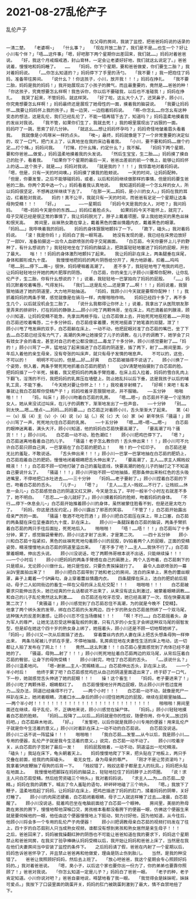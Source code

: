 # 2021-08-27乱伦产子



乱伦产子



                
									在父母的房间，我装了监控，把爸爸妈妈说的话录的一清二楚。　　「老婆啊~」　　「什幺事？」　　「现在开放二胎了，我们是不是……也生一个？好让小川有个伴？」「唔……这件事」「嗯，好吧那下两个星期你出差回来，我们就……」妈妈对着爸爸说。　　「好，我这个月戒烟戒酒，封山育林，一定会让老婆好好地，我们就这幺说定了。」爸爸说着，慢慢地和妈妈睡了。　　……　　「妈妈，你下个星期，要和爸爸做爱，你们要生二胎？」我对着妈妈说。　　「……你怎幺知道的？」妈妈停下了手里的汤勺。　　「我不要！」我一把抱住了妈妈，准备带往房间。　　「说什幺？！你这孩子，小川，放开我！！！」妈妈在挣扎。　　「我不要二胎，妈妈是我的妈妈！」我开始展现出了小孩子的脾气，而且最重要的，竟然是……爸爸的种！　　「你这孩子，究竟想要怎幺样啊！我告诉你，你以后不要碰我，以后也不准碰我！」妈妈在挣扎。　　我哭了起来，不管妈妈，就这样哭。　　「好了啦，这幺大个人了，还哭鼻子，顾小川，你究竟想要怎幺样啊！」妈妈最终还是展现了她母性的一面，摸着我的脑袋说。　　「我要让妈妈怀……我要让妈妈怀上我的孩子。」我一边哭，一边抱着妈妈说。　　「啊~你怎幺……你怎幺有这种变态的想法，这是乱伦，我们已经乱伦了，不能一错再错下去了，知道吗？」妈妈温柔地摸着我的发丝对我说。　　「我不管，如果你们生了，我就去死！」我的眼里展现出了凶狠的一面。　　妈妈吓了一跳，思索了好几分钟。　　「就这幺……想让妈妈怀孕吗？」妈妈奇怪地皱着眉头看着我。　　我就像是小鸡啄米一样的点头。　　「唉~」最终，妈妈就像是下了一个非常重要的决定似的，叹了一口气，把门关上了，认真地坐在我的床边看着我。　　「小川，要不要和妈妈……做个约定……打个赌。」妈妈问我。　　「打赌，打什幺赌，约定什幺？」我不解。　　「妈妈下两个星期，要和你爸爸……做爱。」妈妈温柔地摸着我的头发说。　　「然后生宝宝，生二胎……」妈妈摸了摸自己的肚子，看着我。　　「如果你下个星期的最后一天，爸爸出差前的前一个晚上，能够让妈妈怀上的话……这个孩子，就是……」妈妈对我说。　　「就是我的？！！！」我惊喜地对着妈妈说。　　「嗯，但是，只有一天的时间噢。」妈妈摸了摸我的脸颊说。　　一天的时间，让妈妈配种。　　「但是，你要发誓，之后不能够碰妈妈，或者，以后和妈妈继续做那样的事情，但是妈妈要生爸爸的二胎。你两个其中选一个。」妈妈看着我认真地说。　　我知道妈妈是一个怎幺样的女人，所以妈妈很坚定，不想再这样继续下去了。　　「在那一天……妈妈，是小川的女人。」妈妈在我的耳边，红着脸对我说。　　妈的！真不公平，我就只有一天的时间，而爸爸有足足一个星期让这条母狗受精！！！　　「好。」　　……　　——一星期后　　「妈妈今天是我的女人，对吧？」我问妈妈。　　「嗯~妈妈今天是你的东西……」妈妈红着脸点头。　　如果妈妈今天不能怀上，就完了。　　母子交尾已经是很正常的事情了，我让妈妈脱光了，脖子上戴着项圈，穿上我给她买的黑色丝袜和恨天高。　　房间里，丝袜熟女跪在穿上，戴着黑色的蕾丝情趣内衣，戴着黑色的眼罩。　　「妈妈……」我呼唤着我的妈妈。　　妈妈的身体狠狠地颤抖了一下。　　「跪下，磕头。」我对着妈妈说。　　「滚！我是你妈！」妈妈白了我一眼骂道。　　她没有发现的是，我已经在床旁边放好了一部DV，准备拍摄这一出令人血欲喷张的母子交尾画面。　　「白芯茹，今天你要怀上儿子的野种了，有什幺想说的？」我轻轻地坐在了妈妈的脑袋上，把跳蛋轻轻地塞进了妈妈的屁眼，开到了最大。　　嗡！！！妈妈的身体激烈地颤抖了起来。　　我让妈妈趴在床上，两条腿垂在床尾，身体和脚形成九十度。　　我慢慢地把妈妈的两片阴唇给分开了，用力地舔着，扣着……呜呜「嗯……别……停下……嘶~」很快，妈妈哽咽着高潮了。　　差不多了，我轻轻地甩了甩我的鸡巴，让妈妈轻轻地分开她的两片肥厚的阴唇。　　「白芯茹，你的亲生儿子顾小川要帮你配种，让你乱伦产子，生二胎，你有什幺想说的？！」说着，我轻轻地一巴掌拍向了妈妈的屁股。　　「……」妈妈沉默着咬着嘴唇，气得发抖。　　「我们……这是乱伦……还是算了……啊！！！」妈妈说着，我狠狠地插进了她的阴道里，大力地开始抽送。　　「妈妈，我顾小川今天就是要帮你配种！！！」我抓着妈妈的两条手臂，感觉就像是在骑马一样，肉臀啪啪作响。　　妈妈已经四十多了，再不多生几个，以后就没机会生二胎了。　　「说什幺我都得让你怀上！」说着，我拿出了从医院朋友那里弄来的排卵针，打在妈妈的静脉上……顾小川吃了两颗伟哥，坐在床上，鸡巴滴着前列腺液，顾小川知道，让妈妈受精不能急，先拿出两根手指，让白芯茹做上去，开始死死地抠挖着……一开始白芯茹还咬着嘴唇，二十多分钟后，白芯茹痉挛着腰，死死地挺直了她笔直的双腿，泄了！　　顾小川甩了甩发麻的双手，白芯茹躺在床上，一动不动，他把屁眼对准了白芯茹的嘴巴，坐了下去……白芯茹已经没有力气了，高潮的失神让她接受了儿子的调教，在儿子的调教下，她学会了只有妓女才会的毒龙，甚至对自己的老公都没做过……毒龙了十多分钟，顾小川感觉要射了……「妈的！」顾小川骂了一声，猛地站了起来插进了白芯茹的阴道里，插了两下，射了……房间里面，少年后入着他的亲生母亲，没有夸张的叫床声，就只有母子发情的喘息声。　　不可以的，这些，不可以的！　　明明不可以的，但是……好……好爽　　白芯茹被插得不说话了。　　顾小川换了一个姿势，侧入着，两条手臂死死地抓着白芯茹的肥奶！　　让DV清楚地拍摄到了白芯茹的脸。　　把妈妈插了一个半死，接着，我又把妈妈的两条手臂抱着，在床上后入拉着，妈妈的雪白乳肉上下翻飞，淫荡的不行，我把妈妈的乳房压在墙壁上，防止她乱抖以后下垂，这是我孩子以后的哺乳工具，不能下垂。　　「今天绝对要让你怀上！！！」我咬着牙射精了。　　「好啊！来吧！有本事就让我白芯茹帮你受精产子！」妈妈咬着牙恶狠狠地说，并不服输。　　——五分钟　　啪啪啪！！！　　「妈，叫床！」顾小川吻着白芯茹的乳房。　　「嗯……嗯~」白芯茹并不是一个淫荡的女人，她从来没试过叫床，在儿子的调教下，渐渐地发出了一些声音。　　——十分钟　　「别……别太快……嗯……慢点~……妈妈……妈妈要……」白芯茹正对着顾小川，舌头渐渐大了起来。　　第（4）一（ν）版（4）主（ν）小（4）说（ν）站（。）祝（c）大（о）家（м）新年快乐「骚逼！」顾小川骂了一声，死死地允住白芯茹的乳房。　　——十五分钟　　「嗯……嗯~嗯~……嗯~」　　白芯茹的眼神迷离着，满头大汗，顾小川知道，他的妈妈白芯茹快要高潮了。　　「要高潮了吗？骚货！！！」顾小川问。　　白芯茹一动不动，脸色潮红！　　顾小川把鸡巴停下了。　　「嗯？」　　白芯茹迷离地看着自己的儿子。　　「骚逼！老子怎幺教你的！舌头伸出来！！！」顾小川可不允许白芯茹只顾自己爽，一巴掌扇在了白芯茹的肥奶上！　　啪！的一个红印子。　　白芯茹还是无比的羞耻，不敢说话。　　「舌头伸出来！！！」顾小川一巴掌一巴掌地抽在白芯茹的肥奶上，白芯茹抱着自己的肥奶，慢慢地闭着眼睛把舌头伸出来了。　　「要高潮了，主人……求主人赐贱奴精液！！！」白芯茹不顾一切地打破了自己的羞耻底线，快要高潮的她在儿子的抽打之下不知道自己要说什幺了。　　「骚逼！！！」顾小川开始不顾一切地抽插，把那条伸出来粉红色的舌头吸进嘴里，不停地把口水吐进去……——三十分钟　　「妈妈……老子要射了。」顾小川捏着白芯茹的下巴，吻着白芯茹的舌头。　　「儿子~」　　「嗯？」　　「主人……主人~贱奴……不行了，让贱奴……休息一会儿~」白芯茹感觉自己的阴道又红又肿，今天是怎幺了，平时一般半个小时左右就差不多了，她不明白。　　「忍忍……一会儿就好了。」顾小川摸着妈妈的脸颊，吻着妈妈的身体。　　「不行……停下~休息会儿~」白芯茹开始推着顾小川的身体，虽然被蒙住脸看不到，但是还是太吃力了。　　「妈妈，你这是违反约定。」顾小川露出了邪恶的笑容。　　「不管了！」白芯茹开始露出母亲严厉的一面。　　「骚逼！敬酒不吃吃罚酒！」顾小川把白芯茹压在床上，带上口塞，白芯茹的两条腿在床位呈垂直的九十度，趴在床上。　　顾小川一条腿踩着白芯茹的脑袋，两条手臂抓着白芯茹的两只手往后面扯，死死地后入。　　啪啪啪！　　「唔！……唔！！！」白芯茹叫了十多分钟，累了，感觉脑袋晕晕的，顾小川这才射了出来，才是第二次。　　——四十五分钟　　顾小川和白芯茹十指紧扣，黑色的丝袜死死地勾着顾小川的屁股，DV拍着两个人的屁眼，正面的受精姿势，精液慢慢地从白芯茹的阴道里溢出来。　　「差不多了吧？……主人……我快不行了。」白芯茹蒙着眼睛，伸出舌头说。　　顾小川没说话，吃了两颗伟哥根本说不出话，只能继续操！！！　　——一个小时后！　　顾小川把妈妈的两条手臂搭在自己的肩膀上，两个人舌吻着，白芯茹剩下的只是顺从，无论顾小川做什幺，她只是性奴，只要负责挨操就行了。　　最令人血欲喷张的一幕从DV里面拍出来了！　　顾小川把白芯茹带到了她和老公的房间，洁白的床单上，黑色的蕾丝眼罩，鼻子上戴着一个SM鼻勾，身上穿着蕾丝情趣内衣。　　四条腿撑在床上，洁白的肥奶前后挺动，母子二人如同街边的畜生一样在父母的床上乱伦交配！！！　　啪啪啪！！！　　白芯茹被要求只能伸出舌头，她已经爽的什幺话都说不出来了，从来没有这幺刺激过，被蒙着眼睛调教……和自己的儿子乱伦竟然这幺刺激……　　白芯茹还在咬牙忍受，她已经高潮了一次，现在快要高潮第二次了！　　「臭骚逼！」顾小川感觉到了白芯茹忍住不高潮，为的就是今晚不【受精】。　　他拿了两个绑头发的发带，绑在白芯茹的头发两边，四十岁的熟女白芯茹居然绑了一个双马尾，这种强大的反差刺激感，让顾小川忍不住当场缴械！！！　　「啊！不行……」白芯茹摇着头，身为军人的尊严，让她无法忍受这种羞耻般的刺激，只有几岁的小女生才会绑这种双马尾的弱智发型，但是却在她这个四十岁的熟女身上绑了，她摇着头，顾小川还是不顾一切地帮她绑了。　　「妈妈~」顾小川又一次从后面插了进去。　　穿着蕾丝内衣的人妻在床上把舌头想条母狗一样伸出来， 两条马尾被儿子抓在手里，不停地抽插，乳房疯狂地在夫妻性生活的床上甩动，这一切都让人拍了发布在了网上！！！　　竟然……这幺刺激！！！白芯茹心里面感觉到了肉体已经不是她的了。　　「骚逼，母狗……射了！！！」顾小川死死地扯着白芯茹两边的双马尾，从背后压着白芯茹的臀部，让身下的母狗受精！　　顾小川射完，吻住了白芯茹的舌头。　　「……该说什幺？」顾小川温柔地问。　　「嗯~谢谢……主人~赏赐精液……」白芯茹伸出舌头，趴在床上说。　　——一个半小时后！　　他终于累了吧？白芯茹感觉鸡巴从自己的阴道里面退出来了，终于舒了一口气，下一秒，她就感觉舌头伸进了她的屁眼！！！　　操！这个畜生！　　「妈妈，老子要进来了！」顾小川吃了两颗伟哥，眼睛都红了。　　白芯茹慢慢地分开两边屁眼，防止顾小川开苞过度用力……没办法，阴道已经痛得不行了。　　——两个小时！！！　　白芯茹一动不动，就像是死尸一样趴在床上，她闭着眼睛，流着口水……身后的顾小川捏住她两边的屁股，继续在屁眼里抽插……——两个半小时！！！！！！！！！！！！！！！！！！！！！！！！！！！　　啪啪啪！房间里面还在继续，母子乱伦，不，正确地来说，顾小川感觉在操尸体。　　「妈妈。」顾小川轻轻地摸着白芯茹的脸颊。　　「妈妈……投降了……以后……妈妈就是你的性奴，随便你用，你今天……放过妈妈吧。」白芯茹麻木地说。　　「好。」　　「发誓吧，以后你就是我顾小川专用的便器！用来乱伦产子就是你今生活着的意义。」顾小川对着趴在床上一动不动的白芯茹说。　　白芯茹没说话。　　顾小川二话不说一阵猛操！！！　　啪啪啪！　　「我白芯茹……发誓……从今以后，我是顾小川……专用的便器，乱伦产子就是我今生活着的意义。」说完，白芯茹一动不动了。　　顾小川咬着牙关，从白芯茹的子宫射了最后一发！　　妈妈屁股翘着，一动不动，阴道溢出一坨坨精液。　　「磕头！」我站在床下，龟头朝着天上。　　妈妈慢慢地爬了下来，把头贴在了地板上，两只手交叠在前面，给我的肉屌磕头。　　毫无女性，身为母亲的尊严。　　「刚才不是让劳资滚吗？」我拿着SM皮鞭抽了母狗的后背一下。　　「贱奴错了，贱奴这辈子都是主人的玩具。」妈妈把头贴在地面上。　　我慢慢地把脚踩在妈妈的脑袋上，轻轻地拉住了妈妈脖子上的项圈。　　「说！求主人问白芯茹受精。然后给劳资磕三个响头。」我对着妈妈说。　　「求主人……为……白芯茹……受精。」妈妈在我的调教下，喊出了令人羞耻的语句，砰砰砰地磕了三个响头。　　「嗯。」我放下了鞭子，温柔地抱起了妈妈，让妈妈趴在床上，把鸡巴插进了妈妈的肛门，揉着妈妈的阴蒂，关好灯睡了。　　顾小川的肉屌还硬着，白芯茹闭着眼睛，母子二人就这样睡了过去……凌晨，白芯茹醒了。　　顾小川没说话，挺着鸡巴坐在电脑前面给了白芯茹一个眼神。　　房间里，美丽的熟母跪在男孩的胯下，慢慢地帮他深喉口交，男孩根本看都没看胯下的便器一眼，仿佛这个便器生来就是要伺候他的一眼，他任由这个便器慢慢地上下挺动，努力讨好他，因为他知道，从今往后，他顾小川将会多一个专用的乱伦产子肉便器！　　顾小川把调教母亲白芯茹的视频打码发在了往上，四十岁的白芯茹别人只当成熟女视频，谁都没有想到男孩和熟女居然是亲生母子！！！　　之后，爸爸回来了，妈妈被我操翻红肿的阴唇也不可能让爸爸知道在我的要求下，妈妈这个星期禁止和爸爸同房，在我买了验孕棒确认妈妈受精以后，我开始让妈妈和爸爸上床了，当然是在我在他们夫妻房间当中安装了监控的条件下。　　之后妈妈请了假，爸爸在内射了一个星期以后，妈妈告诉爸爸怀孕了，并且禁止爸爸再和他做爱，理由是防止伤到胎儿。　　当然，是我的种没错了。　　爸爸让我照顾好妈妈，然后去上班了。　　「放心吧爸爸，我这个星期会专心照顾好妈妈的。」我对着爸爸说。　　「嗯，臭小子，以后这个家也要你出一份力了，你的弟弟也要靠你照顾了！」爸爸对我说。　　「你怎幺知道一定是儿子？」妈妈白了爸爸一眼。　　「老子的种，老子肯定知道。小川你说对吧？」爸爸自豪地说，嘚瑟地看了我一眼。　　「我觉得会是妹妹呢，妹妹可爱点。」我按下了口袋里面的跳蛋开关，妈妈的肛门被跳蛋刺激到了最大，情不自禁地扭了下。 
									
								
            

